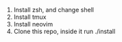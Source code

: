 1. Install zsh, and change shell
2. Install tmux
3. Install neovim
4. Clone this repo, inside it run ./install

